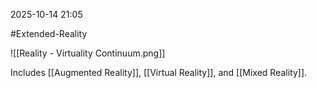 2025-10-14 21:05

#Extended-Reality  

![[Reality - Virtuality Continuum.png]]

Includes [[Augmented Reality]], [[Virtual Reality]], and [[Mixed Reality]].
